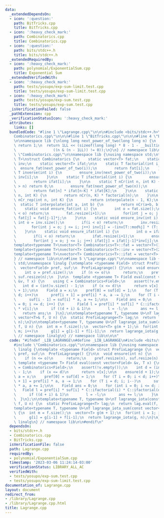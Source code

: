 ```yaml
---
data:
  _extendedDependsOn:
  - icon: ':question:'
    path: BitTricks.cpp
    title: BitTricks.cpp
  - icon: ':heavy_check_mark:'
    path: Combinatorics.cpp
    title: Combinatorics.cpp
  - icon: ':question:'
    path: bits/stdc++.h
    title: bits/stdc++.h
  _extendedRequiredBy:
  - icon: ':heavy_check_mark:'
    path: polynomial/ExponentialSum.cpp
    title: Exponential Sum
  _extendedVerifiedWith:
  - icon: ':heavy_check_mark:'
    path: tests/yosupo/exp-sum-limit.test.cpp
    title: tests/yosupo/exp-sum-limit.test.cpp
  - icon: ':heavy_check_mark:'
    path: tests/yosupo/exp-sum.test.cpp
    title: tests/yosupo/exp-sum.test.cpp
  _isVerificationFailed: false
  _pathExtension: cpp
  _verificationStatusIcon: ':heavy_check_mark:'
  attributes:
    links: []
  bundledCode: "#line 1 \"Lagrange.cpp\"\n\n\n#include <bits/stdc++.h>\n#line 1 \"\
    Combinatorics.cpp\"\n\n\n#line 1 \"BitTricks.cpp\"\n\n\n#line 4 \"BitTricks.cpp\"\
    \n\nnamespace lib {\nlong long next_power_of_two(long long n) {\n  if (n <= 0)\
    \ return 1;\n  return 1LL << (sizeof(long long) * 8 - 1 - __builtin_clzll(n) +\n\
    \                 ((n & (n - 1LL)) != 0));\n}\n} // namespace lib\n\n\n#line 5\
    \ \"Combinatorics.cpp\"\n\nnamespace lib {\nusing namespace std;\ntemplate<typename\
    \ T>\nstruct Combinatorics {\n    static vector<T> fat;\n    static vector<T>\
    \ inv;\n    static vector<T> ifat;\n\n    static T factorial(int i) {\n      \
    \  ensure_fat(next_power_of_two(i));\n        return fat[i];\n    }\n\n    static\
    \ T inverse(int i) {\n        ensure_inv(next_power_of_two(i));\n        return\
    \ inv[i];\n    }\n\n    static T ifactorial(int i) {\n        ensure_ifat(next_power_of_two(i));\n\
    \        return ifat[i];\n    }\n\n    static T nCr(int n, int K) {\n        if(K\
    \ > n) return 0;\n        ensure_fat(next_power_of_two(n));\n        ensure_ifat(next_power_of_two(n));\n\
    \        return fat[n] * ifat[n-K] * ifat[K];\n    }\n\n    static T arrangement(int\
    \ n, int K) {\n        return nCr(n, K) * factorial(n);\n    }\n\n    static T\
    \ nCr_rep(int n, int K) {\n        return interpolate(n - 1, K);\n    }\n\n  \
    \  static T interpolate(int a, int b) {\n        return nCr(a+b, b);\n    }\n\n\
    \    static void ensure_fat(int i) {\n        int o = fat.size();\n        if(i\
    \ < o) return;\n        fat.resize(i+1);\n        for(int j = o; j <= i; j++)\
    \ fat[j] = fat[j-1]*j;\n    }\n\n    static void ensure_inv(int i) {\n       \
    \ int o = inv.size();\n        if(i < o) return;\n        inv.resize(i+1);\n \
    \       for(int j = o; j <= i; j++) inv[j] = -(inv[T::mod%j] * (T::mod/j));\n\
    \    }\n\n    static void ensure_ifat(int i) {\n        int o = ifat.size();\n\
    \        if(i < o) return;\n        ifat.resize(i+1);\n        ensure_inv(i);\n\
    \        for(int j = o; j <= i; j++) ifat[j] = ifat[j-1]*inv[j];\n    }\n};\n\n\
    template<typename T>\nvector<T> Combinatorics<T>::fat = vector<T>(1, T(1));\n\
    template<typename T>\nvector<T> Combinatorics<T>::inv = vector<T>(2, T(1));\n\
    template<typename T>\nvector<T> Combinatorics<T>::ifat = vector<T>(1, T(1));\n\
    } // namespace lib\n\n\n#line 5 \"Lagrange.cpp\"\n\nnamespace lib {\nusing namespace\
    \ std;\nnamespace linalg {\ntemplate <typename Field> struct PrefixLagrange {\n\
    \  vector<Field> pref, suf;\n  PrefixLagrange() {}\n\n  void ensure(int n) {\n\
    \    int o = pref.size();\n    if (n <= o)\n      return;\n    pref.resize(n),\
    \ suf.resize(n);\n  }\n\n  template <typename T> Field eval(const vector<Field>\
    \ &v, T x) {\n    using C = Combinatorics<Field>;\n    assert(!v.empty());\n \
    \   int d = (int)v.size() - 1;\n    if (x <= d)\n      return v[x];\n\n    ensure(d\
    \ + 1);\n\n    Field a = x;\n    pref[0] = suf[d] = 1;\n    for (T i = 0; i <\
    \ d; i++)\n      pref[i + 1] = pref[i] * a, a -= 1;\n    for (T i = d; i; i--)\n\
    \      suf[i - 1] = suf[i] * a, a += 1;\n\n    Field ans = 0;\n    for (int i\
    \ = 0; i <= d; i++) {\n      Field l = pref[i] * suf[i] * C::ifactorial(i) * C::ifactorial(d-i)\
    \ * v[i];\n      if ((d + i) & 1)\n        l = -l;\n      ans += l;\n    }\n \
    \   return ans;\n  }\n};\n\ntemplate<typename T, typename U>\nT lagrange_iota(const\
    \ vector<T>& f, U n) {\n  static PrefixLagrange<T> lag;\n  return lag.eval(f,\
    \ n);\n}\n\ntemplate<typename T, typename U>\nT lagrange_iota_sum(const vector<T>&\
    \ f, U n) {\n  int m = f.size();\n  vector<T> g(m + 1);\n  for(int i = 1; i <=\
    \ m; i++)\n      g[i] = g[i-1] + f[i-1];\n  return lagrange_iota(g, n);\n}\n}\
    \ // namespace linalg\n} // namespace lib\n\n\n"
  code: "#ifndef _LIB_LAGRANGE\n#define _LIB_LAGRANGE\n#include <bits/stdc++.h>\n\
    #include \"Combinatorics.cpp\"\n\nnamespace lib {\nusing namespace std;\nnamespace\
    \ linalg {\ntemplate <typename Field> struct PrefixLagrange {\n  vector<Field>\
    \ pref, suf;\n  PrefixLagrange() {}\n\n  void ensure(int n) {\n    int o = pref.size();\n\
    \    if (n <= o)\n      return;\n    pref.resize(n), suf.resize(n);\n  }\n\n \
    \ template <typename T> Field eval(const vector<Field> &v, T x) {\n    using C\
    \ = Combinatorics<Field>;\n    assert(!v.empty());\n    int d = (int)v.size()\
    \ - 1;\n    if (x <= d)\n      return v[x];\n\n    ensure(d + 1);\n\n    Field\
    \ a = x;\n    pref[0] = suf[d] = 1;\n    for (T i = 0; i < d; i++)\n      pref[i\
    \ + 1] = pref[i] * a, a -= 1;\n    for (T i = d; i; i--)\n      suf[i - 1] = suf[i]\
    \ * a, a += 1;\n\n    Field ans = 0;\n    for (int i = 0; i <= d; i++) {\n   \
    \   Field l = pref[i] * suf[i] * C::ifactorial(i) * C::ifactorial(d-i) * v[i];\n\
    \      if ((d + i) & 1)\n        l = -l;\n      ans += l;\n    }\n    return ans;\n\
    \  }\n};\n\ntemplate<typename T, typename U>\nT lagrange_iota(const vector<T>&\
    \ f, U n) {\n  static PrefixLagrange<T> lag;\n  return lag.eval(f, n);\n}\n\n\
    template<typename T, typename U>\nT lagrange_iota_sum(const vector<T>& f, U n)\
    \ {\n  int m = f.size();\n  vector<T> g(m + 1);\n  for(int i = 1; i <= m; i++)\n\
    \      g[i] = g[i-1] + f[i-1];\n  return lagrange_iota(g, n);\n}\n} // namespace\
    \ linalg\n} // namespace lib\n\n#endif\n"
  dependsOn:
  - bits/stdc++.h
  - Combinatorics.cpp
  - BitTricks.cpp
  isVerificationFile: false
  path: Lagrange.cpp
  requiredBy:
  - polynomial/ExponentialSum.cpp
  timestamp: '2023-03-06 11:24:14-03:00'
  verificationStatus: LIBRARY_ALL_AC
  verifiedWith:
  - tests/yosupo/exp-sum.test.cpp
  - tests/yosupo/exp-sum-limit.test.cpp
documentation_of: Lagrange.cpp
layout: document
redirect_from:
- /library/Lagrange.cpp
- /library/Lagrange.cpp.html
title: Lagrange.cpp
---
```


